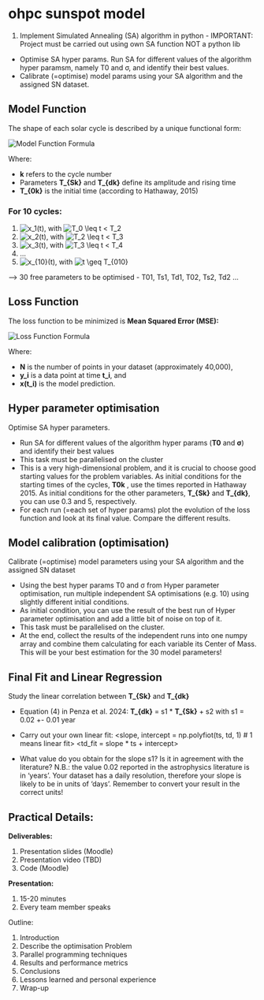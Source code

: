 # ohpc sunspot model
1. Implement Simulated Annealing (SA) algorithm in python -  IMPORTANT: Project must be carried out using own SA function NOT a python lib
-  Optimise SA hyper params. Run SA for different values of the algorithm hyper paramsm, namely T0 and σ, and identify their best values.
-  Calibrate (=optimise) model params using your SA algorithm and the assigned SN dataset.

 ## Model Function
The shape of each solar cycle is described by a unique functional form:

![Model Function Formula](https://latex.codecogs.com/svg.latex?x_k(t)%20=%20\left(\frac{t-T_{0k}}{T_{Sk}}\right)^2%20e^{-\left(\frac{t-T_{0k}}{T_{dk}}\right)^2})

Where:

- **k** refers to the cycle number
- Parameters **T_{Sk}** and **T_{dk}** define its amplitude and rising time
- **T_{0k}** is the initial time (according to Hathaway, 2015)

### For 10 cycles:
1. ![x_1(t)](https://latex.codecogs.com/svg.latex?x_1(t)%20=%20\left(\frac{t-T_{01}}{T_{S1}}\right)^2%20e^{-\left(\frac{t-T_{01}}{T_{d1}}\right)^2}), with ![T_0 \leq t < T_2](https://latex.codecogs.com/svg.latex?T_0%20\leq%20t%20<%20T_2)
2. ![x_2(t)](https://latex.codecogs.com/svg.latex?x_2(t)%20=%20\left(\frac{t-T_{02}}{T_{S2}}\right)^2%20e^{-\left(\frac{t-T_{02}}{T_{d2}}\right)^2}), with ![T_2 \leq t < T_3](https://latex.codecogs.com/svg.latex?T_2%20\leq%20t%20<%20T_3)
3. ![x_3(t)](https://latex.codecogs.com/svg.latex?x_3(t)%20=%20\left(\frac{t-T_{03}}{T_{S3}}\right)^2%20e^{-\left(\frac{t-T_{03}}{T_{d3}}\right)^2}), with ![T_3 \leq t < T_4](https://latex.codecogs.com/svg.latex?T_3%20\leq%20t%20<%20T_4)
4. ...
10. ![x_{10}(t)](https://latex.codecogs.com/svg.latex?x_{10}(t)%20=%20\left(\frac{t-T_{010}}{T_{S10}}\right)^2%20e^{-\left(\frac{t-T_{010}}{T_{d10}}\right)^2}), with ![t \geq T_{010}](https://latex.codecogs.com/svg.latex?t%20\geq%20T_{010})

--> 30 free parameters to be optimised - T01, Ts1, Td1, T02, Ts2, Td2 ...

## Loss Function
The loss function to be minimized is **Mean Squared Error (MSE):**

![Loss Function Formula](https://latex.codecogs.com/svg.latex?\frac{1}{N}\sum_{i=1}^{N}e_i^2%20=%20\frac{1}{N}\sum_{i=1}^{N}(y_i-x(t_i))^2)

Where:
- **N** is the number of points in your dataset (approximately 40,000),
- **y_i** is a data point at time **t_i**, and
- **x(t_i)** is the model prediction.

## Hyper parameter optimisation
Optimise SA hyper parameters.
- Run SA for different values of the algorithm hyper params (**T0** and **σ**) and identify their best values
- This task must be parallelised on the cluster
- This is a very high-dimensional problem, and it is crucial to choose good starting values for the problem variables. As initial conditions for the starting times of the cycles, **T0k** , use the times reported in Hathaway 2015. As initial conditions for the other parameters, **T_{Sk}** and **T_{dk}**, you can use 0.3 and 5, respectively.
- For each run (=each set of hyper params) plot the evolution of the loss function and look at its final value. Compare the different results.

## Model calibration (optimisation)
Calibrate (=optimise) model parameters using your SA algorithm and the assigned SN dataset
- Using the best hyper params T0 and σ from Hyper parameter optimisation, run multiple independent SA optimisations (e.g. 10) using slightly different initial conditions.
- As initial condition, you can use the result of the best run of Hyper parameter optimisation and add a little bit of noise on top of it.
- This task must be parallelised on the cluster.
- At the end, collect the results of the independent runs into one numpy array and combine them calculating for each variable its Center of Mass. This will be your best estimation for the 30 model parameters!

## Final Fit and Linear Regression
Study the linear correlation between **T_{Sk}** and **T_{dk}**
- Equation (4) in Penza et al. 2024: **T_{dk}** = s1 * **T_{Sk}** + s2
                                    with s1 = 0.02 +- 0.01 year
- Carry out your own linear fit:
<slope, intercept = np.polyfiot(ts, td, 1) # 1 means linear fit>
<td_fit = slope * ts + intercept>

- What value do you obtain for the slope s1? Is it in agreement with the literature?
N.B.: the value 0.02 reported in the astrophysics literature is in ‘years’. Your dataset has a daily resolution, therefore your slope is likely to be in units of ‘days’. Remember to convert your result in the correct units!

## Practical Details:
**Deliverables:**
1. Presentation slides (Moodle)
2. Presentation video (TBD)
3. Code (Moodle)

**Presentation:**
1. 15-20 minutes
2. Every team member speaks

Outline:
1. Introduction
2. Describe the optimisation Problem
3. Parallel programming techniques
4. Results and performance metrics
5. Conclusions
6. Lessons learned and personal experience
7. Wrap-up

